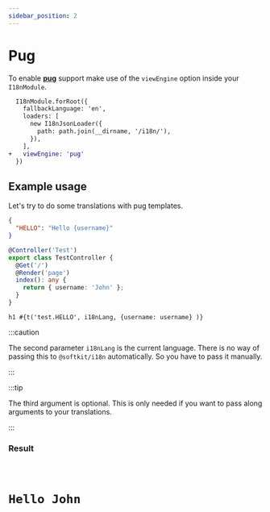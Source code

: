 ```yaml
---
sidebar_position: 2
---
```


# Pug

To enable [**pug**](https://pugjs.org) support make use of the `viewEngine` option inside your `I18nModule`.

```diff title="src/app.module.ts"
  I18nModule.forRoot({
    fallbackLanguage: 'en',
    loaders: [
      new I18nJsonLoader({
        path: path.join(__dirname, '/i18n/'),
      }),
    ],
+   viewEngine: 'pug'
  })
```

## Example usage

Let's try to do some translations with pug templates.

```json title="src/i18n/en/test.json"
{
  "HELLO": "Hello {username}"
}
```

```typescript title="src/app.controller.ts"
@Controller('Test')
export class TestController {
  @Get('/')
  @Render('page')
  index(): any {
    return { username: 'John' };
  }
}
```

```pug title="src/view/page.pug"
h1 #{t('test.HELLO', i18nLang, {username: username} )}
```

:::caution

The second parameter `i18nLang` is the current language. There is no way of passing this to `@softkit/i18n` automatically. So you have to pass it manually.

:::

:::tip

The third argument is optional. This is only needed if you want to pass along arguments to your translations.

:::

### Result

<code>
  <h1>Hello John</h1>
</code>
